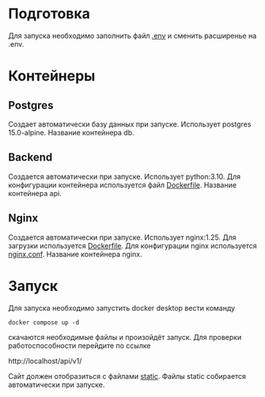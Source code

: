 # Подготовка
Для запуска необходимо заполнить файл [.env](./backend/CRUD/stocks_products/env.template) и сменить расширенье на .env.

# Контейнеры

## Postgres
Создает автоматически базу данных при запуске. Использует postgres 15.0-alpine. Название контейнера db. 

## Backend
Создается автоматически при запуске. Использует python:3.10. Для конфигурации контейнера используется файл [Dockerfile](./backend/Dockerfile). Название контейнера api.

## Nginx
Создается автоматически при запуске. Использует nginx:1.25. Для загрузки используется [Dockerfile](./nginx/Dockerfile). Для конфигурации nginx используется [nginx.conf](./nginx/nginx.conf). Название контейнера nginx.

# Запуск
Для запуска необходимо запустить docker desktop вести команду
```
docker compose up -d 
```
скачаются необходимые файлы и произойдёт запуск. Для проверки работоспособности перейдите по ссылке

http://localhost/api/v1/

Сайт должен отобразиться с файлами [static](./backend/CRUD/static/). Файлы static собирается автоматически при запуске.

